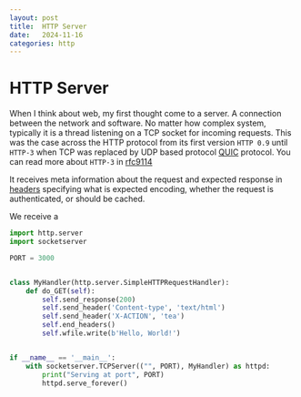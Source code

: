 ```yaml
---
layout: post
title:  HTTP Server
date:   2024-11-16
categories: http
---
```


# HTTP Server

When I think about web, my first thought come to a server. A connection between the network and software. No matter how complex system, typically it is a thread listening on a TCP socket for incoming requests. This was the case across the HTTP protocol from its first version `HTTP 0.9` until `HTTP-3` when TCP was replaced by UDP based protocol [QUIC](https://developer.mozilla.org/en-US/docs/Glossary/QUIC) protocol. You can read more about `HTTP-3` in [rfc9114](https://www.rfc-editor.org/rfc/rfc9114.html) 

It receives meta information about the request and expected response in [headers](https://developer.mozilla.org/en-US/docs/Web/HTTP/Headers) specifying what is expected encoding, whether the request is authenticated, or should be cached.

We receive a 

```python
import http.server
import socketserver

PORT = 3000


class MyHandler(http.server.SimpleHTTPRequestHandler):
    def do_GET(self):
        self.send_response(200)
        self.send_header('Content-type', 'text/html')
        self.send_header('X-ACTION', 'tea')
        self.end_headers()
        self.wfile.write(b'Hello, World!')


if __name__ == '__main__':
    with socketserver.TCPServer(("", PORT), MyHandler) as httpd:
        print("Serving at port", PORT)
        httpd.serve_forever()
```